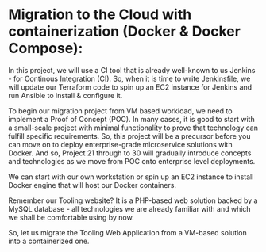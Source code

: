 # Migration to the Сloud with containerization (Docker & Docker Compose):

In this project, we will use a CI tool that is already well-known to us Jenkins - for Continous Integration (CI). So, when it is time to write Jenkinsfile, we will update our Terraform code to spin up an EC2 instance for Jenkins and run Ansible to install & configure it.

To begin our migration project from VM based workload, we need to implement a Proof of Concept (POC). In many cases, it is good to start with a small-scale project with minimal functionality to prove that technology can fulfill specific requirements. So, this project will be a precursor before you can move on to deploy enterprise-grade microservice solutions with Docker. And so, Project 21 through to 30 will gradually introduce concepts and technologies as we move from POC onto enterprise level deployments.

We can start with our own workstation or spin up an EC2 instance to install Docker engine that will host our Docker containers.

Remember our Tooling website? It is a PHP-based web solution backed by a MySQL database - all technologies we are already familiar with and which we shall be comfortable using by now.

So, let us migrate the Tooling Web Application from a VM-based solution into a containerized one.
